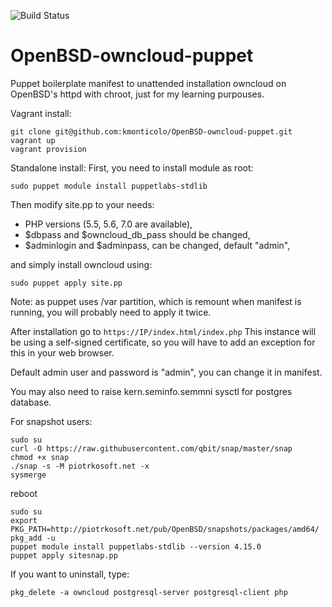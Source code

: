 ![Build Status](http://migotka.tk:8000/job/1-62-owncloud-puppet-deploy/badge/icon)
# OpenBSD-owncloud-puppet
Puppet boilerplate manifest to unattended installation owncloud on OpenBSD's httpd with chroot, just for my learning purpouses.

Vagrant install:
```
git clone git@github.com:kmonticolo/OpenBSD-owncloud-puppet.git
vagrant up
vagrant provision

```

Standalone install:
First, you need to install module as root: 
```
sudo puppet module install puppetlabs-stdlib
```
Then modify site.pp to your needs:
- PHP versions (5.5, 5.6, 7.0 are available),
- $dbpass and $owncloud_db_pass should be changed,
- $adminlogin and $adminpass, can be changed, default "admin",

and simply install owncloud using:
```
sudo puppet apply site.pp
```
Note: as puppet uses /var partition, which is remount when manifest is running, you will probably need to apply it twice.

After installation go to `https://IP/index.html/index.php`
This instance will be using a self-signed certificate, so you will have to add an exception for this in your web browser.

Default admin user and password is "admin", you can change it in manifest.

You may also need to raise kern.seminfo.semmni sysctl for postgres database.

For snapshot users:
```
sudo su
curl -O https://raw.githubusercontent.com/qbit/snap/master/snap
chmod +x snap
./snap -s -M piotrkosoft.net -x
sysmerge
```
reboot
```
sudo su
export PKG_PATH=http://piotrkosoft.net/pub/OpenBSD/snapshots/packages/amd64/
pkg_add -u
puppet module install puppetlabs-stdlib --version 4.15.0
puppet apply sitesnap.pp
```
If you want to uninstall, type:
```
pkg_delete -a owncloud postgresql-server postgresql-client php
```
